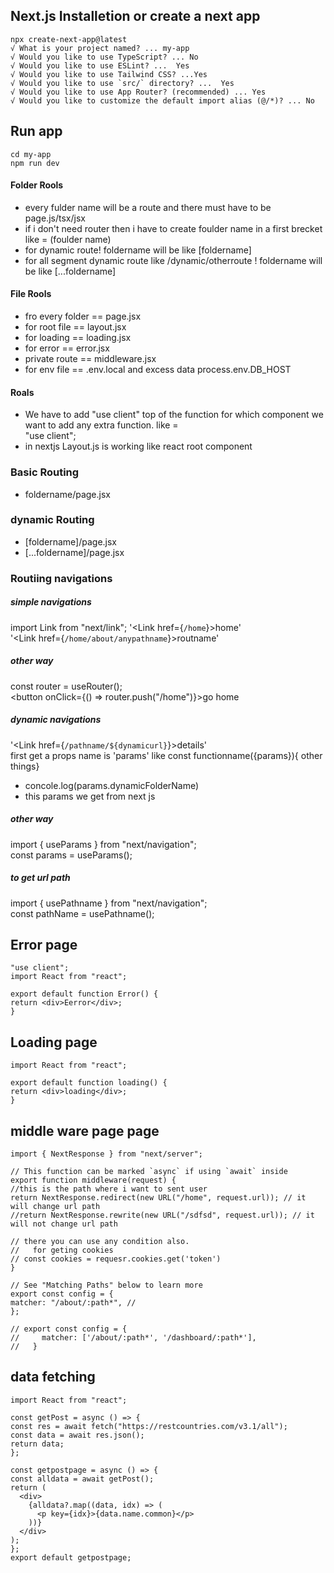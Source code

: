 ## Next.js Installetion or create a next app 
```
npx create-next-app@latest
√ What is your project named? ... my-app
√ Would you like to use TypeScript? ... No
√ Would you like to use ESLint? ...  Yes
√ Would you like to use Tailwind CSS? ...Yes
√ Would you like to use `src/` directory? ...  Yes
√ Would you like to use App Router? (recommended) ... Yes
√ Would you like to customize the default import alias (@/*)? ... No 
```

## Run app
```
cd my-app
npm run dev
```
#### Folder Rools
- every fulder name will be a route and there must have to be page.js/tsx/jsx
- if i don't need router then i have to create foulder name in a first brecket like = (foulder name)
- for dynamic route! foldername will be like [foldername]
- for all segment dynamic route like /dynamic/otherroute ! foldername will be like [...foldername]
#### File Rools
- fro every folder == page.jsx
- for root file == layout.jsx
- for loading == loading.jsx
- for error == error.jsx
- private route == middleware.jsx
- for env file == .env.local and excess  data process.env.DB_HOST
#### Roals
- We have to add "use client" top of the function for which component we want to add any extra function. like = <br/>
"use client";
- in nextjs Layout.js is working like react root component
### Basic Routing
- foldername/page.jsx

### dynamic Routing
- [foldername]/page.jsx
- [...foldername]/page.jsx

### Routiing navigations
  ##### simple navigations
  import Link from "next/link"; 
  '<Link href={`/home`}>home</Link>'<br/>
  '<Link href={`/home/about/anypathname`}>routname</Link>'<br/>
  ##### other way
  const router = useRouter();<br/>
  <button onClick={() => router.push("/home")}>go home</button><br/>
  ##### dynamic navigations
  '<Link href={`/pathname/${dynamicurl}`}>details</Link>'<br/>
  first get a props name is 'params' like const functionname({params}){ other things} <br/>
  - concole.log(params.dynamicFolderName)
  - this params we get from next js<br/>
  ##### other way
  import { useParams } from "next/navigation";<br/>
  const params = useParams();<br/>
  ##### to get url path
  import { usePathname } from "next/navigation";<br/>
  const pathName = usePathname();<br/>




  ## Error page 
  ```
"use client";
import React from "react";

export default function Error() {
  return <div>Eerror</div>;
}
```
  ## Loading page 
  ```
import React from "react";

export default function loading() {
  return <div>loading</div>;
}
```
  ## middle ware page page 
  ```
import { NextResponse } from "next/server";

// This function can be marked `async` if using `await` inside
export function middleware(request) {
  //this is the path where i want to sent user
  return NextResponse.redirect(new URL("/home", request.url)); // it will change url path
  //return NextResponse.rewrite(new URL("/sdfsd", request.url)); // it will not change url path

  // there you can use any condition also.
  //   for geting cookies
  // const cookies = requesr.cookies.get('token')
}

// See "Matching Paths" below to learn more
export const config = {
  matcher: "/about/:path*", //
};

// export const config = {
//     matcher: ['/about/:path*', '/dashboard/:path*'],
//   }

```

  ## data fetching
  ```
import React from "react";

const getPost = async () => {
  const res = await fetch("https://restcountries.com/v3.1/all");
  const data = await res.json();
  return data;
};

const getpostpage = async () => {
  const alldata = await getPost();
  return (
    <div>
      {alldata?.map((data, idx) => (
        <p key={idx}>{data.name.common}</p>
      ))}
    </div>
  );
};
export default getpostpage;

```
